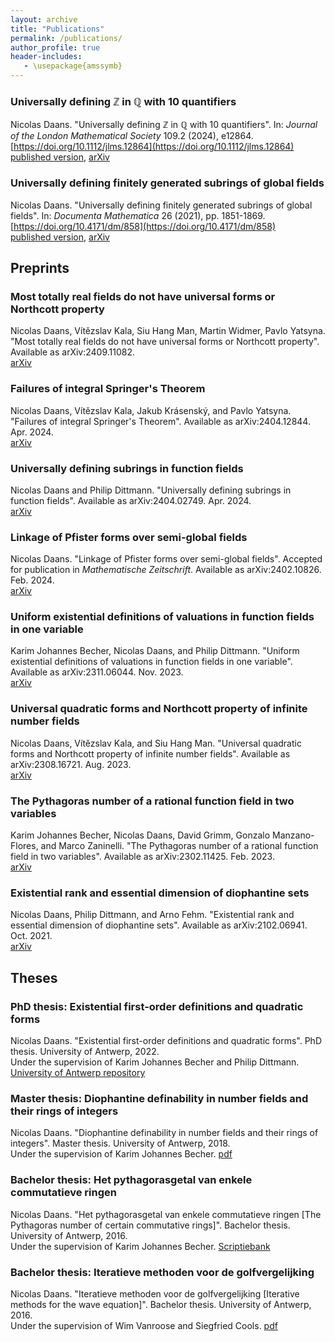 ```yaml
---
layout: archive
title: "Publications"
permalink: /publications/
author_profile: true
header-includes:
   - \usepackage{amssymb}
---
```


### Universally defining $\mathbb{Z}$ in $\mathbb{Q}$ with $10$ quantifiers
Nicolas Daans. "Universally defining $\mathbb{Z}$ in $\mathbb{Q}$ with $10$ quantifiers". In: *Journal of the London Mathematical Society* 109.2 (2024), e12864. [https://doi.org/10.1112/jlms.12864](https://doi.org/10.1112/jlms.12864)  
[published version](https://onlinelibrary.wiley.com/share/author/39Q8EYSVTCDTHNNJDFY9?target=10.1112/jlms.12864), [arXiv](https://arxiv.org/abs/2301.02107)

### Universally defining finitely generated subrings of global fields
Nicolas Daans. "Universally defining finitely generated subrings of global fields". In: *Documenta Mathematica* 26 (2021), pp. 1851-1869. [https://doi.org/10.4171/dm/858](https://doi.org/10.4171/dm/858)  
[published version](https://ems.press/content/serial-article-files/26638), [arXiv](https://arxiv.org/abs/1812.04372)

## Preprints

### Most totally real fields do not have universal forms or Northcott property
Nicolas Daans, Vı́tězslav Kala, Siu Hang Man, Martin Widmer, Pavlo Yatsyna. "Most totally real fields do not have universal forms or Northcott property". Available as arXiv:2409.11082.  
[arXiv](https://arxiv.org/abs/2409.11082)

### Failures of integral Springer's Theorem
Nicolas Daans, Vı́tězslav Kala, Jakub Krásenský, and Pavlo Yatsyna. "Failures of integral Springer's Theorem". Available as arXiv:2404.12844. Apr. 2024.  
[arXiv](https://arxiv.org/abs/2404.12844)

### Universally defining subrings in function fields
Nicolas Daans and Philip Dittmann. "Universally defining subrings in function fields". Available as arXiv:2404.02749. Apr. 2024.  
[arXiv](https://arxiv.org/abs/2404.02749)

### Linkage of Pfister forms over semi-global fields
Nicolas Daans. "Linkage of Pfister forms over semi-global fields". Accepted for publication in *Mathematische Zeitschrift*. Available as arXiv:2402.10826. Feb. 2024.  
[arXiv](https://arxiv.org/abs/2402.10826)

### Uniform existential definitions of valuations in function fields in one variable
Karim Johannes Becher, Nicolas Daans, and Philip Dittmann. "Uniform existential definitions of valuations in function fields in one variable". Available as arXiv:2311.06044. Nov. 2023.  
[arXiv](https://arxiv.org/abs/2311.06044)

### Universal quadratic forms and Northcott property of infinite number fields
Nicolas Daans, Vı́tězslav Kala, and Siu Hang Man. "Universal quadratic forms and Northcott property of infinite number fields". Available as arXiv:2308.16721. Aug. 2023.  
[arXiv](https://arxiv.org/abs/2308.16721)

### The Pythagoras number of a rational function field in two variables
Karim Johannes Becher, Nicolas Daans, David Grimm, Gonzalo Manzano-Flores, and Marco Zaninelli. "The Pythagoras number of a rational function field in two variables". Available as arXiv:2302.11425. Feb. 2023.  
[arXiv](https://arxiv.org/abs/2302.11425)

### Existential rank and essential dimension of diophantine sets
Nicolas Daans, Philip Dittmann, and Arno Fehm. "Existential rank and essential dimension of diophantine sets". Available as arXiv:2102.06941. Oct. 2021.  
[arXiv](https://arxiv.org/abs/2102.06941)

## Theses

### PhD thesis: Existential first-order definitions and quadratic forms
Nicolas Daans. "Existential first-order definitions and quadratic forms". PhD thesis. University of Antwerp, 2022.  
Under the supervision of Karim Johannes Becher and Philip Dittmann.
[University of Antwerp repository](https://hdl.handle.net/10067/1903760151162165141)

### Master thesis: Diophantine definability in number fields and their rings of integers
Nicolas Daans. "Diophantine definability in number fields and their rings of integers". Master thesis. University of Antwerp, 2018.  
Under the supervision of Karim Johannes Becher.
[pdf](/files/masterproef.pdf)

### Bachelor thesis: Het pythagorasgetal van enkele commutatieve ringen
Nicolas Daans. "Het pythagorasgetal van enkele commutatieve ringen [The Pythagoras number of certain commutative rings]". Bachelor thesis. University of Antwerp, 2016.  
Under the supervision of Karim Johannes Becher.
[Scriptiebank](https://scriptiebank.be/het-pythagorasgetal-van-enkele-commutatieve-ringen)

### Bachelor thesis: Iteratieve methoden voor de golfvergelijking
Nicolas Daans. "Iteratieve methoden voor de golfvergelijking [Iterative methods for the wave equation]". Bachelor thesis. University of Antwerp, 2016.  
Under the supervision of Wim Vanroose and Siegfried Cools.
[pdf](/files/Helmholtzvergelijking.pdf)